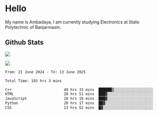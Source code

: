 # Hello

My name is Ambadaya, I am currently studying Electronics at State Polytechnic of Banjarmasin.

## Github Stats
![](https://komarev.com/ghpvc/?username=vorkey&color=41B883&style=for-the-badge)

![](https://readme-stat-vorkey.vercel.app/api/top-langs/?username=vorkey&theme=vue-dark&count_private=true&langs_count=6&size_weight=0.75&count_weight=0.25&layout=compact)

<!-- 
- 👯 I’m looking to collaborate on ... 
- 🤔 I’m looking for help with ...
- 💬 Ask me about ...
- 📫 How to reach me: ...
- 😄 Pronouns: ...
- ⚡ Fun fact: ... -->

<!--START_SECTION:waka-->

```txt
From: 21 June 2024 - To: 13 June 2025

Total Time: 193 hrs 3 mins

C++                        49 hrs 33 mins  ██████▒░░░░░░░░░░░░░░░░░░   25.34 %
HTML                       28 hrs 51 mins  ███▓░░░░░░░░░░░░░░░░░░░░░   14.75 %
JavaScript                 28 hrs 19 mins  ███▓░░░░░░░░░░░░░░░░░░░░░   14.48 %
Python                     20 hrs 17 mins  ██▓░░░░░░░░░░░░░░░░░░░░░░   10.37 %
CSS                        13 hrs 52 mins  █▓░░░░░░░░░░░░░░░░░░░░░░░   07.09 %
```

<!--END_SECTION:waka-->
